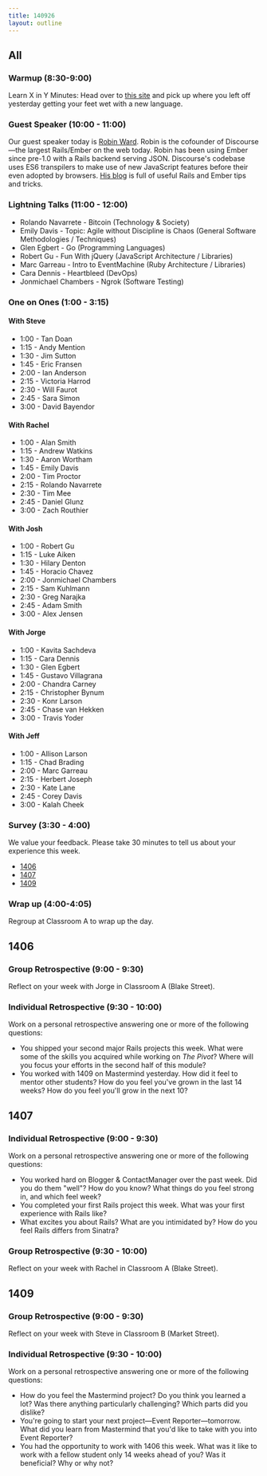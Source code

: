 ```yaml
---
title: 140926
layout: outline
---
```


## All

### Warmup (8:30-9:00)

Learn X in Y Minutes: Head over to [this site](http://learnxinyminutes.com/) and pick up where you left off yesterday getting your feet wet with a new language.

### Guest Speaker (10:00 - 11:00)

Our guest speaker today is [Robin Ward](https://twitter.com/eviltrout). Robin is the cofounder of Discourse—the largest Rails/Ember on the web today. Robin has been using Ember since pre-1.0 with a Rails backend serving JSON. Discourse's codebase uses ES6 transpilers to make use of new JavaScript features before their even adopted by browsers. [His blog](http://eviltrout.com/) is full of useful Rails and Ember tips and tricks.

### Lightning Talks (11:00 - 12:00)

* Rolando Navarrete - Bitcoin (Technology & Society)
* Emily Davis - Topic: Agile without Discipline is Chaos (General Software Methodologies / Techniques)
* Glen Egbert - Go (Programming Languages)
* Robert Gu - Fun With jQuery (JavaScript Architecture / Libraries)
* Marc Garreau - Intro to EventMachine (Ruby Architecture / Libraries)
* Cara Dennis  - Heartbleed (DevOps)
* Jonmichael Chambers - Ngrok (Software Testing)

### One on Ones (1:00 - 3:15)

#### With Steve

* 1:00 - Tan Doan
* 1:15 - Andy Mention
* 1:30 - Jim Sutton
* 1:45 - Eric Fransen
* 2:00 - Ian Anderson
* 2:15 - Victoria Harrod
* 2:30 - Will Faurot
* 2:45 - Sara Simon
* 3:00 - David Bayendor

#### With Rachel

* 1:00 - Alan Smith
* 1:15 - Andrew Watkins
* 1:30 - Aaron Wortham
* 1:45 - Emily Davis
* 2:00 - Tim Proctor
* 2:15 - Rolando Navarrete
* 2:30 - Tim Mee
* 2:45 - Daniel Glunz
* 3:00 - Zach Routhier

#### With Josh

* 1:00 - Robert Gu
* 1:15 - Luke Aiken
* 1:30 - Hilary Denton
* 1:45 - Horacio Chavez
* 2:00 - Jonmichael Chambers
* 2:15 - Sam Kuhlmann
* 2:30 - Greg Narajka
* 2:45 - Adam Smith
* 3:00 - Alex Jensen

#### With Jorge

* 1:00 - Kavita Sachdeva
* 1:15 - Cara Dennis
* 1:30 - Glen Egbert
* 1:45 - Gustavo Villagrana
* 2:00 - Chandra Carney
* 2:15 - Christopher Bynum
* 2:30 - Konr Larson
* 2:45 - Chase van Hekken
* 3:00 - Travis Yoder

#### With Jeff

* 1:00 - Allison Larson
* 1:15 - Chad Brading
* 2:00 - Marc Garreau
* 2:15 - Herbert Joseph
* 2:30 - Kate Lane
* 2:45 - Corey Davis
* 3:00 - Kalah Cheek

### Survey (3:30 - 4:00)

We value your feedback. Please take 30 minutes to tell us about your experience this week.

* [1406](https://docs.google.com/a/casimircreative.com/forms/d/1RCX_eNqiehXu0ISfcg4gcizQVPQUszP718zYTuBtlIY/viewform)
* [1407](https://docs.google.com/a/casimircreative.com/forms/d/13RSOI65vA8FW-Nxa8Gqer8pLstb2FrNLRMkwNkfjv7g/viewform)
* [1409](https://docs.google.com/a/casimircreative.com/forms/d/1bcMFSJScqA2DuyrPbTgGVLVUvgETBob9RNC6i4UIaqE/viewform)

### Wrap up (4:00-4:05)

Regroup at Classroom A to wrap up the day.

## 1406

### Group Retrospective (9:00 - 9:30)

Reflect on your week with Jorge in Classroom A (Blake Street).

### Individual Retrospective (9:30 - 10:00)

Work on a personal retrospective answering one or more of the following questions:

* You shipped your second major Rails projects this week. What were some of the skills you acquired while working on _The Pivot_? Where will you focus your efforts in the second half of this module?
* You worked with 1409 on Mastermind yesterday. How did it feel to mentor other students? How do you feel you've grown in the last 14 weeks? How do you feel you'll grow in the next 10?

## 1407

### Individual Retrospective (9:00 - 9:30)

Work on a personal retrospective answering one or more of the following questions:

* You worked hard on Blogger & ContactManager over the past week. Did you do them "well"? How do you know? What things do you feel strong in, and which feel week?
* You completed your first Rails project this week. What was your first experience with Rails like?
* What excites you about Rails? What are you intimidated by? How do you feel Rails differs from Sinatra?

### Group Retrospective (9:30 - 10:00)

Reflect on your week with Rachel in Classroom A (Blake Street).

## 1409

### Group Retrospective (9:00 - 9:30)

Reflect on your week with Steve in Classroom B (Market Street).

### Individual Retrospective (9:30 - 10:00)

Work on a personal retrospective answering one or more of the following questions:

* How do you feel the Mastermind project? Do you think you learned a lot? Was there anything particularly challenging? Which parts did you dislike?
* You're going to start your next project—Event Reporter—tomorrow. What did you learn from Mastermind that you'd like to take with you into Event Reporter?
* You had the opportunity to work with 1406 this week. What was it like to work with a fellow student only 14 weeks ahead of you? Was it beneficial? Why or why not?
